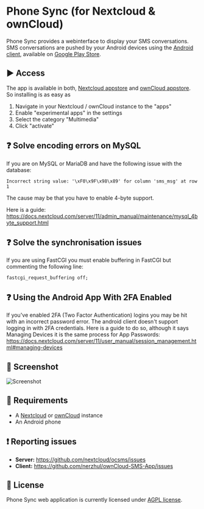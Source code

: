 # Phone Sync (for Nextcloud & ownCloud)

Phone Sync provides a webinterface to display your SMS conversations. SMS conversations are pushed by your Android devices using the [Android client](https://github.com/nerzhul/ownCloud-SMS-App), available on [Google Play Store](https://play.google.com/store/apps/details?id=fr.unix_experience.owncloud_sms).

## :arrow_forward: Access

The app is available in both, [Nextcloud appstore](https://apps.nextcloud.com/apps/ocsms) and [ownCloud appstore](https://apps.owncloud.com/content/show.php/ownCloud+SMS?content=167289). So installing is as easy as

1. Navigate in your Nextcloud / ownCloud instance to the "apps"
2. Enable "experimental apps" in the settings
3. Select the category "Multimedia"
4. Click "activate"

## :question: Solve encoding errors on MySQL
If you are on MySQL or MariaDB and have the following issue with the database:

```
Incorrect string value: '\xF0\x9F\x98\x89' for column 'sms_msg' at row 1
```

The cause may be that you have to enable 4-byte support. 

Here is a guide: https://docs.nextcloud.com/server/11/admin_manual/maintenance/mysql_4byte_support.html

## :question: Solve the synchronisation issues
If you are using FastCGI you must enable buffering in FastCGI but commenting the following line:

```
fastcgi_request_buffering off;
```

## :question: Using the Android App With 2FA Enabled
If you've enabled 2FA (Two Factor Authentication) logins you may be hit with an incorrect password error. The android client doesn't support logging in with 2FA credentials. Here is a guide to do so, although it says Managing Devices it is the same process for App Passwords: https://docs.nextcloud.com/server/11/user_manual/session_management.html#managing-devices

## :eyes: Screenshot

![Screenshot](https://raw.githubusercontent.com/nextcloud/ocsms/master/appinfo/screenshots/1.png)

## :link: Requirements
- A [Nextcloud](https://nextcloud.com) or [ownCloud](https://owncloud.com) instance
- An Android phone

## :exclamation: Reporting issues

- **Server:** https://github.com/nextcloud/ocsms/issues
- **Client:** https://github.com/nerzhul/ownCloud-SMS-App/issues

## :notebook: License
Phone Sync web application is currently licensed under [AGPL license](https://github.com/nextcloud/ocsms/blob/master/LICENSE.md).
